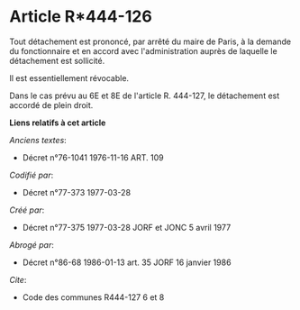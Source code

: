 # Article R*444-126

Tout détachement est prononcé, par arrêté du maire de Paris, à la demande du fonctionnaire et en accord avec l'administration
auprès de laquelle le détachement est sollicité.

Il est essentiellement révocable.

Dans le cas prévu au 6E et 8E de l'article R. 444-127, le détachement est accordé de plein droit.

**Liens relatifs à cet article**

_Anciens textes_:

  - Décret n°76-1041 1976-11-16 ART. 109

_Codifié par_:

  - Décret n°77-373 1977-03-28

_Créé par_:

  - Décret n°77-375 1977-03-28 JORF et JONC 5 avril 1977

_Abrogé par_:

  - Décret n°86-68 1986-01-13 art. 35 JORF 16 janvier 1986

_Cite_:

  - Code des communes R444-127 6 et 8

